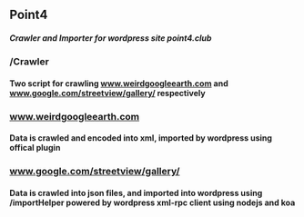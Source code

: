 ## Point4
##### Crawler and Importer for wordpress site point4.club

### /Crawler
#### Two script for crawling www.weirdgoogleearth.com and www.google.com/streetview/gallery/ respectively

### www.weirdgoogleearth.com
#### Data is crawled and encoded into xml, imported by wordpress using offical plugin

### www.google.com/streetview/gallery/
#### Data is crawled into json files, and imported into wordpress using /importHelper powered by wordpress xml-rpc client using nodejs and koa
